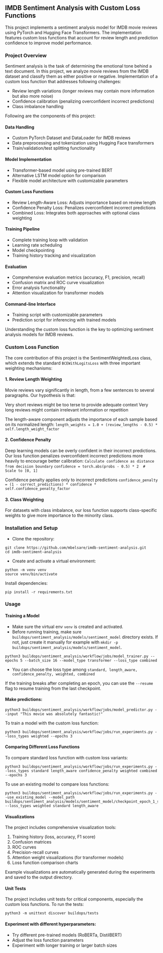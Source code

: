 ## IMDB Sentiment Analysis with Custom Loss Functions
This project implements a sentiment analysis model for IMDB movie reviews using PyTorch and Hugging Face Transformers. 
The implementation features custom loss functions that account for review length and prediction confidence to improve model performance.


### Project Overview
Sentiment analysis is the task of determining the emotional tone behind a text document. 
In this project, we analyze movie reviews from the IMDB dataset and classify them as either positive or negative.
Implementation of a custom loss function that addresses following challenges:
* Review length variations (longer reviews may contain more information but also more noise)
* Confidence calibration (penalizing overconfident incorrect predictions)
* Class imbalance handling

Following are the components of this project:
#### Data Handling

* Custom PyTorch Dataset and DataLoader for IMDB reviews
* Data preprocessing and tokenization using Hugging Face transformers
* Train/validation/test splitting functionality


#### Model Implementation

* Transformer-based model using pre-trained BERT
* Alternative LSTM model option for comparison
* Flexible model architecture with customizable parameters


#### Custom Loss Functions

* Review Length-Aware Loss: Adjusts importance based on review length
* Confidence Penalty Loss: Penalizes overconfident incorrect predictions
* Combined Loss: Integrates both approaches with optional class weighting


#### Training Pipeline

* Complete training loop with validation
* Learning rate scheduling
* Model checkpointing
* Training history tracking and visualization


#### Evaluation

* Comprehensive evaluation metrics (accuracy, F1, precision, recall)
* Confusion matrix and ROC curve visualization
* Error analysis functionality
* Attention visualization for transformer models


#### Command-line Interface

* Training script with customizable parameters
* Prediction script for inferencing with trained models

Understanding the custom loss function is the key to optimizing sentiment analysis models for IMDB reviews.

### Custom Loss Function
The core contribution of this project is the SentimentWeightedLoss class, which extends the standard `BCEWithLogitsLoss` with three important weighting mechanisms:

#### 1. Review Length Weighting
Movie reviews vary significantly in length, from a few sentences to several paragraphs. Our hypothesis is that:

Very short reviews might be too terse to provide adequate context
Very long reviews might contain irrelevant information or repetition

The length-aware component adjusts the importance of each sample based on its normalized length:
```length_weights = 1.0 + (review_lengths - 0.5) * self.length_weight_factor```

#### 2. Confidence Penalty
Deep learning models can be overly confident in their incorrect predictions. Our loss function penalizes overconfident incorrect predictions more heavily to encourage better calibration:
`Calculate confidence as distance from decision boundary`
```confidence = torch.abs(probs - 0.5) * 2  # Scale to [0, 1]```

Confidence penalty applies only to incorrect predictions
```confidence_penalty = (1 - correct_predictions) * confidence * self.confidence_penalty_factor```

#### 3. Class Weighting
For datasets with class imbalance, our loss function supports class-specific weights to give more importance to the minority class.

### Installation and Setup

* Clone the repository:

```
git clone https://github.com/mbelsare/imdb-sentiment-analysis.git
cd imdb-sentiment-analysis
```

* Create and activate a virtual environment:

```
python -m venv venv
source venv/bin/activate
```

Install dependencies:

`pip install -r requirements.txt`

### Usage

#### Training a Model

* Make sure the virtual env `venv` is created and activated.
* Before running training, make sure `buildops/sentiment_analysis/models/sentiment_model` directory exists. If not, just create it manually for example with `mkdir -p buildops/sentiment_analysis/models/sentiment_model`.

```
python3 buildops/sentiment_analysis/workflow/jobs/model_trainer.py --epochs 5 --batch_size 16 --model_type transformer --loss_type combined
```
* You can choose the loss type among `standard, length_aware, confidence_penalty, weighted, combined`

If the training breaks after completing an epoch, you can use the `--resume` flag to resume training from the last checkpoint.

#### Make predictions:
```
python3 buildops/sentiment_analysis/workflow/jobs/model_predictor.py --input "This movie was absolutely fantastic!"
```

To train a model with the custom loss function:
```
python3 buildops/sentiment_analysis/workflow/jobs/run_experiments.py --loss_types weighted --epochs 3
```

#### Comparing Different Loss Functions
To compare standard loss function with custom loss variants:
```
python3 buildops/sentiment_analysis/workflow/jobs/run_experiments.py --loss_types standard length_aware confidence_penalty weighted combined --epochs 3
```

To use an existing model to compare loss functions:
```
python3 buildops/sentiment_analysis/workflow/jobs/run_experiments.py --use_existing_model --model_path buildops/sentiment_analysis/models/sentiment_model/checkpoint_epoch_1_step_2000.pt --loss_types weighted standard length_aware
```

#### Visualizations
The project includes comprehensive visualization tools:

1. Training history (loss, accuracy, F1 score)
2. Confusion matrices
3. ROC curves
4. Precision-recall curves
5. Attention weight visualizations (for transformer models)
6. Loss function comparison charts

Example visualizations are automatically generated during the experiments and saved to the output directory.

#### Unit Tests
The project includes unit tests for critical components, especially the custom loss functions. To run the tests:
```
python3 -m unittest discover buildops/tests
```

#### Experiment with different hyperparameters:
* Try different pre-trained models (RoBERTa, DistilBERT)
* Adjust the loss function parameters
* Experiment with longer training or larger batch sizes
